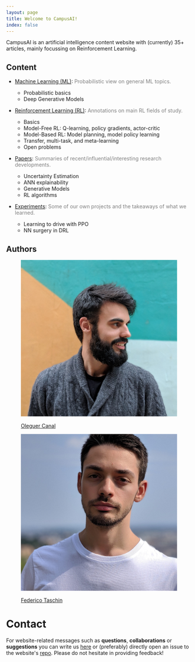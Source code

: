 ```yaml
---
layout: page
title: Welcome to CampusAI!
index: false
---
```

<div class="row" markdown="1">
<div class="col-12" markdown="1">
CampusAI is an artificial intelligence content website with (currently) 35+ articles, mainly focussing on Reinforcement Learning.

## Content

- [Machine Learning (ML)](/ml/): <span style="color:gray">Probabilistic view on general ML topics.</span>
  - Probabilistic basics
  - Deep Generative Models

- [Reinforcement Learning (RL)](/theory/):  <span style="color:gray">Annotations on main RL fields of study.</span>
  - Basics
  - Model-Free RL: Q-learning, policy gradients, actor-critic
  - Model-Based RL: Model planning, model policy learning
  - Transfer, multi-task, and meta-learning
  - Open problems

- [Papers](/papers/): <span style="color:gray">Summaries of recent/influential/interesting research developments.</span>
  - Uncertainty Estimation
  - ANN explainability
  - Generative Models
  - RL algorithms

- [Experiments](/experiments/): <span style="color:gray">Some of our own projects and the takeaways of what we learned.</span>
  - Learning to drive with PPO
  - NN surgery in DRL

## Authors
</div>
</div>

<div class="row">
<div class="col-5 col-sm-4 offset-0 offset-sm-1">
    <figure class="figure">
        <a href="https://www.linkedin.com/in/oleguercanal/">
        <img src="/assets/images/about/oleguer.jpg" class="rounded-circle figure-img img-fluid">
        <p class="text-center roboto-bold"> Oleguer Canal </p>
        </a>
    </figure>
</div>

<div class="col-1 col-sm-2"></div>
<div class="col-5 col-sm-4">
    <figure class="figure">
        <a href="https://www.linkedin.com/in/federico-taschin/">
        <img src="/assets/images/about/federico.jpg" class="rounded-circle figure-img img-fluid">
        <p class="text-center roboto-bold"> Federico Taschin </p>
        </a>
    </figure>
 
</div>
<div class="col-0 col-sm-1"></div>
</div>

# Contact

For website-related messages such as __questions__, __collaborations__ or __suggestions__ you can write us [here](mailto:ai.campus.ai@gmail.com) or (preferably) directly open an issue to the website's [repo](https://github.com/CampusAI/CampusAI.github.io). Please do not hesitate in providing feedback!
